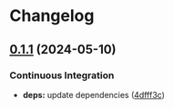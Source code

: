 # Changelog

## [0.1.1](https://github.com/razonyang/gopencc/compare/v0.1.0...v0.1.1) (2024-05-10)


### Continuous Integration

* **deps:** update dependencies ([4dfff3c](https://github.com/razonyang/gopencc/commit/4dfff3c82007e1a4024fcd0912de4d40dcf05e50))

